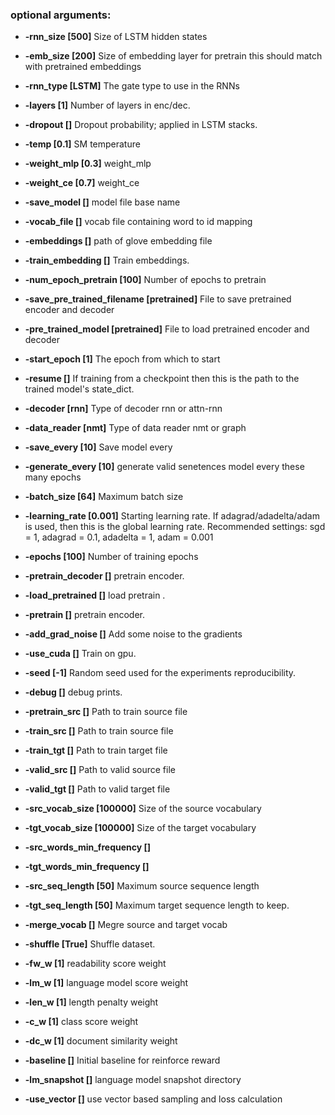 ### **optional arguments**:
* **-rnn_size [500]** 
Size of LSTM hidden states

* **-emb_size [200]** 
Size of embedding layer for pretrain this should match with pretrained
embeddings

* **-rnn_type [LSTM]** 
The gate type to use in the RNNs

* **-layers [1]** 
Number of layers in enc/dec.

* **-dropout []** 
Dropout probability; applied in LSTM stacks.

* **-temp [0.1]** 
SM temperature

* **-weight_mlp [0.3]** 
weight_mlp

* **-weight_ce [0.7]** 
weight_ce

* **-save_model []** 
model file base name

* **-vocab_file []** 
vocab file containing word to id mapping

* **-embeddings []** 
path of glove embedding file

* **-train_embedding []** 
Train embeddings.

* **-num_epoch_pretrain [100]** 
Number of epochs to pretrain

* **-save_pre_trained_filename [pretrained]** 
File to save pretrained encoder and decoder

* **-pre_trained_model [pretrained]** 
File to load pretrained encoder and decoder

* **-start_epoch [1]** 
The epoch from which to start

* **-resume []** 
If training from a checkpoint then this is the path to the trained model's
state_dict.

* **-decoder [rnn]** 
Type of decoder rnn or attn-rnn

* **-data_reader [nmt]** 
Type of data reader nmt or graph

* **-save_every [10]** 
Save model every

* **-generate_every [10]** 
generate valid senetences model every these many epochs

* **-batch_size [64]** 
Maximum batch size

* **-learning_rate [0.001]** 
Starting learning rate. If adagrad/adadelta/adam is used, then this is the
global learning rate. Recommended settings: sgd = 1, adagrad = 0.1, adadelta =
1, adam = 0.001

* **-epochs [100]** 
Number of training epochs

* **-pretrain_decoder []** 
pretrain encoder.

* **-load_pretrained []** 
load pretrain .

* **-pretrain []** 
pretrain encoder.

* **-add_grad_noise []** 
Add some noise to the gradients

* **-use_cuda []** 
Train on gpu.

* **-seed [-1]** 
Random seed used for the experiments reproducibility.

* **-debug []** 
debug prints.

* **-pretrain_src []** 
Path to train source file

* **-train_src []** 
Path to train source file

* **-train_tgt []** 
Path to train target file

* **-valid_src []** 
Path to valid source file

* **-valid_tgt []** 
Path to valid target file

* **-src_vocab_size [100000]** 
Size of the source vocabulary

* **-tgt_vocab_size [100000]** 
Size of the target vocabulary

* **-src_words_min_frequency []** 

* **-tgt_words_min_frequency []** 

* **-src_seq_length [50]** 
Maximum source sequence length

* **-tgt_seq_length [50]** 
Maximum target sequence length to keep.

* **-merge_vocab []** 
Megre source and target vocab

* **-shuffle [True]** 
Shuffle dataset.

* **-fw_w [1]** 
readability score weight

* **-lm_w [1]** 
language model score weight

* **-len_w [1]** 
length penalty weight

* **-c_w [1]** 
class score weight

* **-dc_w [1]** 
document similarity weight

* **-baseline []** 
Initial baseline for reinforce reward

* **-lm_snapshot []** 
language model snapshot directory

* **-use_vector []** 
use vector based sampling and loss calculation
